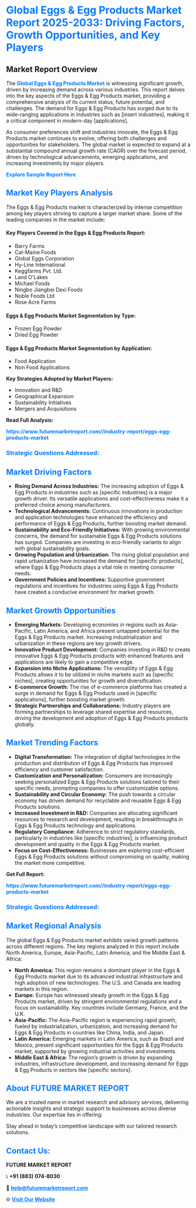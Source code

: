 <h1 style="color: #007BFF;">Global Eggs & Egg Products Market Report 2025-2033: Driving Factors, Growth Opportunities, and Key Players</h1>

<section id="overview">
<h2>Market Report Overview</h2>
<p>The <a href="https://www.futuremarketreport.com//industry-report/eggs-egg-products-market" style="color: #007BFF; text-decoration: none;"><strong>Global Eggs & Egg Products Market</strong></a> is witnessing significant growth, driven by increasing demand across various industries. This report delves into the key aspects of the Eggs & Egg Products market, providing a comprehensive analysis of its current status, future potential, and challenges. The demand for Eggs & Egg Products has surged due to its wide-ranging applications in industries such as [insert industries], making it a critical component in modern-day [applications].</p>
<p>As consumer preferences shift and industries innovate, the Eggs & Egg Products market continues to evolve, offering both challenges and opportunities for stakeholders. The global market is expected to expand at a substantial compound annual growth rate (CAGR) over the forecast period, driven by technological advancements, emerging applications, and increasing investments by major players.</p>
</section>

<section id="overview">
<p><a href="https://www.futuremarketreport.com//request-sample/reportId=60020" style="color: #007BFF; text-decoration: none;"><strong>Explore Sample Report Here</strong></a></p>
</section>

<section id="key-players">
<h2 style="color: #007BFF;">Market Key Players Analysis</h2>
<p>The Eggs & Egg Products market is characterized by intense competition among key players striving to capture a larger market share. Some of the leading companies in the market include:</p>
<h4>Key Players Covered in the Eggs & Egg Products Report:</h4>
<ul><li>Barry Farms</li><li>Cal-Maine Foods</li><li>Global Eggs Corporation</li><li>Hy-Line International</li><li>Keggfarms Pvt. Ltd.</li><li>Land O&#039;Lakes</li><li>Michael Foods</li><li>Ningbo Jiangbei Dexi Foods</li><li>Noble Foods Ltd</li><li>Rose Acre Farms</li></ul>
<h4>Eggs & Egg Products Market Segmentation by Type:</h4>
<ul><li>Frozen Egg Powder</li><li>Dried Egg Powder</li></ul>

<h4>Eggs & Egg Products Market Segmentation by Application:</h4>
<ul><li>Food Application</li><li>Non Food Applications</li></ul>
<p><strong>Key Strategies Adopted by Market Players:</strong></p>
<ul>
<li>Innovation and R&D</li>
<li>Geographical Expansion</li>
<li>Sustainability Initiatives</li>
<li>Mergers and Acquisitions</li>
</ul>
</section>

<section>
<p><strong>Read Full Analysis: </strong></p><a href="https://www.futuremarketreport.com//industry-report/eggs-egg-products-market" style="color: #007BFF; text-decoration: none;"><strong>https://www.futuremarketreport.com//industry-report/eggs-egg-products-market</strong></a>
<h3 style="color: #007BFF;">Strategic Questions Addressed:</h3>
</section>

<section id="driving-factors">
<h2 style="color: #007BFF;">Market Driving Factors</h2>
<ul>
<li><strong>Rising Demand Across Industries:</strong> The increasing adoption of Eggs & Egg Products in industries such as [specific industries] is a major growth driver. Its versatile applications and cost-effectiveness make it a preferred choice among manufacturers.</li>
<li><strong>Technological Advancements:</strong> Continuous innovations in production and application technologies have enhanced the efficiency and performance of Eggs & Egg Products, further boosting market demand.</li>
<li><strong>Sustainability and Eco-Friendly Initiatives:</strong> With growing environmental concerns, the demand for sustainable Eggs & Egg Products solutions has surged. Companies are investing in eco-friendly variants to align with global sustainability goals.</li>
<li><strong>Growing Population and Urbanization:</strong> The rising global population and rapid urbanization have increased the demand for [specific products], where Eggs & Egg Products plays a vital role in meeting consumer needs.</li>
<li><strong>Government Policies and Incentives:</strong> Supportive government regulations and incentives for industries using Eggs & Egg Products have created a conducive environment for market growth.</li>
</ul>
</section>

<section id="growth-opportunities">
<h2 style="color: #007BFF;">Market Growth Opportunities</h2>
<ul>
<li><strong>Emerging Markets:</strong> Developing economies in regions such as Asia-Pacific, Latin America, and Africa present untapped potential for the Eggs & Egg Products market. Increasing industrialization and urbanization in these regions are key growth drivers.</li>
<li><strong>Innovative Product Development:</strong> Companies investing in R&D to create innovative Eggs & Egg Products products with enhanced features and applications are likely to gain a competitive edge.</li>
<li><strong>Expansion into Niche Applications:</strong> The versatility of Eggs & Egg Products allows it to be utilized in niche markets such as [specific niches], creating opportunities for growth and diversification.</li>
<li><strong>E-commerce Growth:</strong> The rise of e-commerce platforms has created a surge in demand for Eggs & Egg Products used in [specific applications], further boosting market growth.</li>
<li><strong>Strategic Partnerships and Collaborations:</strong> Industry players are forming partnerships to leverage shared expertise and resources, driving the development and adoption of Eggs & Egg Products products globally.</li>
</ul>
</section>

<section id="trending-factors">
<h2 style="color: #007BFF;">Market Trending Factors</h2>
<ul>
<li><strong>Digital Transformation:</strong> The integration of digital technologies in the production and distribution of Eggs & Egg Products has improved efficiency and customer satisfaction.</li>
<li><strong>Customization and Personalization:</strong> Consumers are increasingly seeking personalized Eggs & Egg Products solutions tailored to their specific needs, prompting companies to offer customizable options.</li>
<li><strong>Sustainability and Circular Economy:</strong> The push towards a circular economy has driven demand for recyclable and reusable Eggs & Egg Products solutions.</li>
<li><strong>Increased Investment in R&D:</strong> Companies are allocating significant resources to research and development, resulting in breakthroughs in Eggs & Egg Products technology and applications.</li>
<li><strong>Regulatory Compliance:</strong> Adherence to strict regulatory standards, particularly in industries like [specific industries], is influencing product development and quality in the Eggs & Egg Products market.</li>
<li><strong>Focus on Cost-Effectiveness:</strong> Businesses are exploring cost-efficient Eggs & Egg Products solutions without compromising on quality, making the market more competitive.</li>
</ul>
</section>

<section>
<p><strong>Get Full Report: </strong></p><a href="https://www.futuremarketreport.com//industry-report/eggs-egg-products-market" style="color: #007BFF; text-decoration: none;"><strong>https://www.futuremarketreport.com//industry-report/eggs-egg-products-market</strong></a>
<h3 style="color: #007BFF;">Strategic Questions Addressed:</h3>
</section>


<section id="regional-analysis">
<h2 style="color: #007BFF;">Market Regional Analysis</h2>
<p>The global Eggs & Egg Products market exhibits varied growth patterns across different regions. The key regions analyzed in this report include North America, Europe, Asia-Pacific, Latin America, and the Middle East & Africa:</p>
<ul>
<li><strong>North America:</strong> This region remains a dominant player in the Eggs & Egg Products market due to its advanced industrial infrastructure and high adoption of new technologies. The U.S. and Canada are leading markets in this region.</li>
<li><strong>Europe:</strong> Europe has witnessed steady growth in the Eggs & Egg Products market, driven by stringent environmental regulations and a focus on sustainability. Key countries include Germany, France, and the U.K.</li>
<li><strong>Asia-Pacific:</strong> The Asia-Pacific region is experiencing rapid growth, fueled by industrialization, urbanization, and increasing demand for Eggs & Egg Products in countries like China, India, and Japan.</li>
<li><strong>Latin America:</strong> Emerging markets in Latin America, such as Brazil and Mexico, present significant opportunities for the Eggs & Egg Products market, supported by growing industrial activities and investments.</li>
<li><strong>Middle East & Africa:</strong> The region’s growth is driven by expanding industries, infrastructure development, and increasing demand for Eggs & Egg Products in sectors like [specific sectors].</li>
</ul>
</section>

<footer>
<h2 style="color: #007BFF;">About FUTURE MARKET REPORT</h2>
<p>We are a trusted name in market research and advisory services, delivering actionable insights and strategic support to businesses across diverse industries. Our expertise lies in offering:</p>

<p>Stay ahead in today’s competitive landscape with our tailored research solutions.</p>

<h2 style="color: #007BFF;">Contact Us:</h2>
<p><strong>FUTURE MARKET REPORT</strong></p>
<p>📞 <strong>+91 (883) 074-8030</strong></p>
<p>📧 <strong><a href="mailto:help@futuremarketreport.com" style="color: #007BFF;">help@futuremarketreport.com</a></strong></p>
<p>🌐 <strong><a href="https://www.futuremarketreport.com/" style="color: #007BFF;">Visit Our Website</a></strong></p>
</footer>